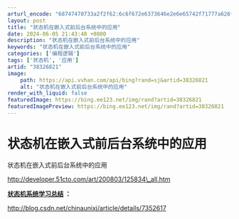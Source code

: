 ```yaml
---
arturl_encode: "68747470733a2f2f62:6c6f672e6373646e2e6e65742f71777a626f736869706f6269:2f61727469636c652f64657461696c732f3338333236383231"
layout: post
title: "状态机在嵌入式前后台系统中的应用"
date: 2024-06-05 21:43:48 +0800
description: "状态机在嵌入式前后台系统中的应用"
keywords: "状态机在嵌入式前后台系统中的应用"
categories: ['编程逻辑']
tags: ['状态机', '应用']
artid: "38326821"
image:
    path: https://api.vvhan.com/api/bing?rand=sj&artid=38326821
    alt: "状态机在嵌入式前后台系统中的应用"
render_with_liquid: false
featuredImage: https://bing.ee123.net/img/rand?artid=38326821
featuredImagePreview: https://bing.ee123.net/img/rand?artid=38326821
---
```


# 状态机在嵌入式前后台系统中的应用

状态机在嵌入式前后台系统中的应用

http://developer.51cto.com/art/200803/125834\_all.htm

**[状态机系统学习总结](http://blog.csdn.net/chinaunixj/article/details/7352617)
：**

http://blog.csdn.net/chinaunixj/article/details/7352617